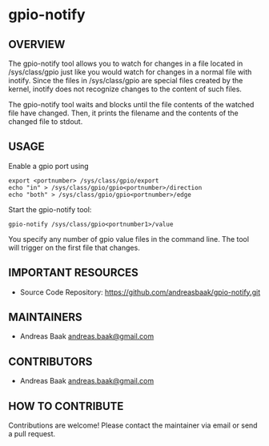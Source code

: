 # gpio-notify

## OVERVIEW ##

The gpio-notify tool allows you to watch for changes in a file located
in /sys/class/gpio just like you would watch for changes in a normal
file with inotify. Since the files in /sys/class/gpio are special files
created by the kernel, inotify does not recognize changes to the content
of such files.

The gpio-notify tool waits and blocks until the file contents of the
watched file have changed. Then, it prints the filename and the
contents of the changed file to stdout.

## USAGE ##

  Enable a gpio port using

    export <portnumber> /sys/class/gpio/export
    echo "in" > /sys/class/gpio/gpio<portnumber>/direction
    echo "both" > /sys/class/gpio/gpio<portnumber>/edge

  Start the gpio-notify tool:

    gpio-notify /sys/class/gpio<portnumber1>/value

  You specify any number of gpio value files in the command line. The
  tool will trigger on the first file that changes.


## IMPORTANT RESOURCES ##

  * Source Code Repository: https://github.com/andreasbaak/gpio-notify.git

## MAINTAINERS ##

  * Andreas Baak <andreas.baak@gmail.com>

## CONTRIBUTORS ##

  * Andreas Baak <andreas.baak@gmail.com>

## HOW TO CONTRIBUTE ##

  Contributions are welcome! Please contact the maintainer via email
  or send a pull request.

